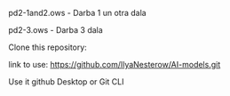 pd2-1and2.ows - Darba 1 un otra dala

pd2-3.ows - Darba 3 dala

Clone this repository:

link to use: https://github.com/IlyaNesterow/AI-models.git

Use it github Desktop or Git CLI
